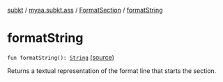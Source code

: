 [subkt](../../index.md) / [myaa.subkt.ass](../index.md) / [FormatSection](index.md) / [formatString](./format-string.md)

# formatString

`fun formatString(): `[`String`](https://kotlinlang.org/api/latest/jvm/stdlib/kotlin/-string/index.html) [(source)](https://github.com/Myaamori/SubKt/blob/0.1.19/src/main/kotlin/myaa/subkt/ass/parser.kt#L1077)

Returns a textual representation of the format line that starts the section.

